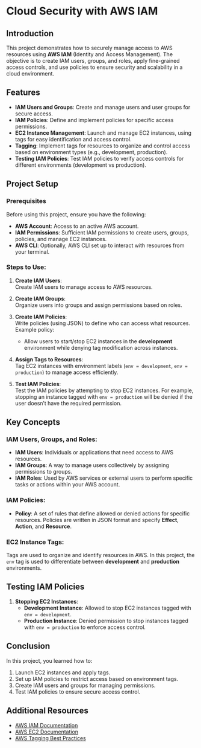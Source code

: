 # Cloud Security with AWS IAM

## Introduction

This project demonstrates how to securely manage access to AWS resources using **AWS IAM** (Identity and Access Management). The objective is to create IAM users, groups, and roles, apply fine-grained access controls, and use policies to ensure security and scalability in a cloud environment.

## Features

- **IAM Users and Groups**: Create and manage users and user groups for secure access.
- **IAM Policies**: Define and implement policies for specific access permissions.
- **EC2 Instance Management**: Launch and manage EC2 instances, using tags for easy identification and access control.
- **Tagging**: Implement tags for resources to organize and control access based on environment types (e.g., development, production).
- **Testing IAM Policies**: Test IAM policies to verify access controls for different environments (development vs production).

## Project Setup

### Prerequisites

Before using this project, ensure you have the following:
- **AWS Account**: Access to an active AWS account.
- **IAM Permissions**: Sufficient IAM permissions to create users, groups, policies, and manage EC2 instances.
- **AWS CLI**: Optionally, AWS CLI set up to interact with resources from your terminal.

### Steps to Use:

1. **Create IAM Users**:  
   Create IAM users to manage access to AWS resources.

2. **Create IAM Groups**:  
   Organize users into groups and assign permissions based on roles.

3. **Create IAM Policies**:  
   Write policies (using JSON) to define who can access what resources. Example policy:
   - Allow users to start/stop EC2 instances in the **development** environment while denying tag modification across instances.

4. **Assign Tags to Resources**:  
   Tag EC2 instances with environment labels (`env = development`, `env = production`) to manage access efficiently.

5. **Test IAM Policies**:  
   Test the IAM policies by attempting to stop EC2 instances. For example, stopping an instance tagged with `env = production` will be denied if the user doesn’t have the required permission.

## Key Concepts

### IAM Users, Groups, and Roles:
- **IAM Users**: Individuals or applications that need access to AWS resources.
- **IAM Groups**: A way to manage users collectively by assigning permissions to groups.
- **IAM Roles**: Used by AWS services or external users to perform specific tasks or actions within your AWS account.

### IAM Policies:
- **Policy**: A set of rules that define allowed or denied actions for specific resources. Policies are written in JSON format and specify **Effect**, **Action**, and **Resource**.

### EC2 Instance Tags:
Tags are used to organize and identify resources in AWS. In this project, the `env` tag is used to differentiate between **development** and **production** environments.

## Testing IAM Policies

1. **Stopping EC2 Instances**:
   - **Development Instance**: Allowed to stop EC2 instances tagged with `env = development`.
   - **Production Instance**: Denied permission to stop instances tagged with `env = production` to enforce access control.

## Conclusion

In this project, you learned how to:
1. Launch EC2 instances and apply tags.
2. Set up IAM policies to restrict access based on environment tags.
3. Create IAM users and groups for managing permissions.
4. Test IAM policies to ensure secure access control.

## Additional Resources
- [AWS IAM Documentation](https://docs.aws.amazon.com/IAM/latest/UserGuide/)
- [AWS EC2 Documentation](https://docs.aws.amazon.com/ec2/index.html)
- [AWS Tagging Best Practices](https://docs.aws.amazon.com/resourcegroupstaggingapi/latest/userguide/tagging-best-practices.html)
